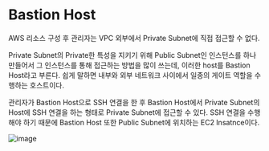 # Bastion Host

AWS 리소스 구성 후 관리자는 VPC 외부에서 Private Subnet에 직접 접근할 수 없다.

Private Subnet의 Private한 특성을 지키기 위해 Public Subnet인 인스턴스를 하나 만들어서 그 인스턴스를 통해 접근하는 방법을 많이 쓰는데, 이러한 host를 Bastion Host라고 부른다. 쉽게 말하면  내부와 외부 네트워크 사이에서 일종의 게이트 역할을 수행하는 호스트이다.

관리자가 Bastion Host으로 SSH 연결을 한 후 Bastion Host에서 Private Subnet의 Host에 SSH 연결을 하는 형태로 Private Subnet에 접근할 수 있다. SSH 연결을 수행해야 하기 때문에 Bastion Host 또한 Public Subnet에 위치하는 EC2 Insatnce이다.

![image](https://github.com/rlaisqls/rlaisqls/assets/81006587/775149ad-dd6e-4823-9440-f8bf9793716f)
